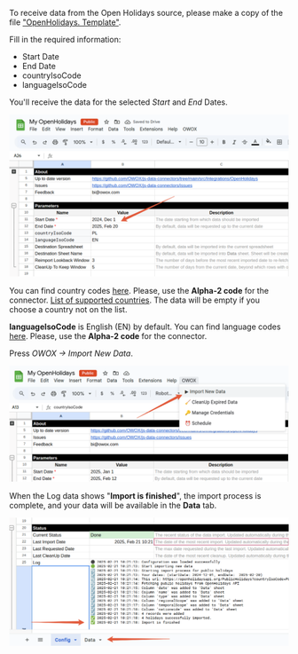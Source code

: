 To receive data from the Open Holidays source, please make a copy of the file ["OpenHolidays. Template"](https://docs.google.com/spreadsheets/d/1epcNKJtnakYgkYDTJ_0KBtYvs1Kzy_gk7zZsl_oK9C4/copy). 

Fill in the required information:

- Start Date
- End Date
- countryIsoCode
- languageIsoCode

You'll receive the data for the selected *Start* and *End* Dates.

![Open Holidays Start Date](/src/Integrations/OpenHolidays/res/holidays_date.png)

You can find country codes [here](https://www.iso.org/obp/ui/#search). Please, use the **Alpha-2 code** for the connector. 
[List of supported countries](https://www.openholidaysapi.org/en/). The data will be empty if you choose a country not on the list.  

**languageIsoCode** is English (EN) by default. You can find language codes [here](https://www.loc.gov/standards/iso639-2/php/code_list.php). Please, use the **Alpha-2 code** for the connector. 

Press *OWOX -> Import New Data*.

![Open Holidays Import](/src/Integrations/OpenHolidays/res/holidays_import.png)

When the Log data shows "**Import is finished**", the import process is complete, and your data will be available in the **Data** tab.

![Open Holidays Import Finished](/src/Integrations/OpenHolidays/res/holidays_finished.png)